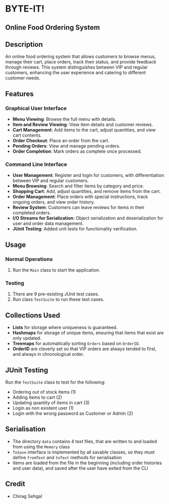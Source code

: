 # BYTE-IT!
## Online Food Ordering System

## Description
An online food ordering system that allows customers to browse menus, manage their cart, place orders, track their status, and provide feedback through reviews. This system distinguishes between VIP and regular customers, enhancing the user experience and catering to different customer needs.

## Features
### Graphical User Interface
- **Menu Viewing**: Browse the full menu with details.
- **Item and Review Viewing**: View item details and customer reviews.
- **Cart Management**: Add items to the cart, adjust quantities, and view cart contents.
- **Order Checkout**: Place an order from the cart.
- **Pending Orders**: View and manage pending orders.
- **Order Completion**: Mark orders as complete once processed.

### Command Line Interface
- **User Management**: Register and login for customers, with differentiation between VIP and regular customers.
- **Menu Browsing**: Search and filter items by category and price.
- **Shopping Cart**: Add, adjust quantities, and remove items from the cart.
- **Order Management**: Place orders with special instructions, track ongoing orders, and view order history.
- **Review System**: Customers can leave reviews for items in their completed orders.
- **I/O Streams for Serialization**: Object serialization and deserialization for user and order data management.
- **JUnit Testing**: Added unit tests for functionality verification.

## Usage
### Normal Operations
1. Run the `Main` class to start the application.

### Testing
1. There are 9 pre-existing JUnit test cases.
2. Run class `TestSuite` to run these test cases.

## Collections Used
- **Lists** for storage where uniqueness is guaranteed.
- **Hashmaps** for storage of unique items, ensuring that items that exist are only updated.
- **Treemaps** for automatically sorting `Orders` based on `OrderID`.
- **OrderID** are cleverly set so that VIP orders are always tended to first, and always in chronological order.

## JUnit Testing
Run the `TestSuite` class to test for the following:
- Ordering out of stock items (1)
- Adding items to cart (2)
- Updating quantity of items in cart (3)
- Login as non existent user (1)
- Login with the wrong password as Customer or Admin (2)

## Serialisation
- The directory `data` contains 4 text files, that are written to and loaded from using the `Memory` class
- `ToSave` interface is implemented by all savable classes, so they must define `fromText` and `toText` methods for serialisation
- Items are loaded from the file in the beginning (including order histories and user data), and saved after the user have exited from the CLI

## Credit
- Chirag Sehgal

